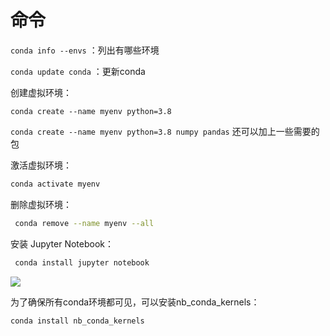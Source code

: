 # 命令

`conda info --envs` ：列出有哪些环境

`conda update conda` ：更新conda

创建虚拟环境：

 `conda create --name myenv python=3.8`

`conda create --name myenv python=3.8 numpy pandas` 还可以加上一些需要的包

激活虚拟环境：

```bash
conda activate myenv
```

删除虚拟环境：

```bash
 conda remove --name myenv --all
```

安装 Jupyter Notebook：

```bash
 conda install jupyter notebook
```


![](Pasted%20image%2020250111164019.png)

为了确保所有conda环境都可见，可以安装nb_conda_kernels：

```bash
conda install nb_conda_kernels
```